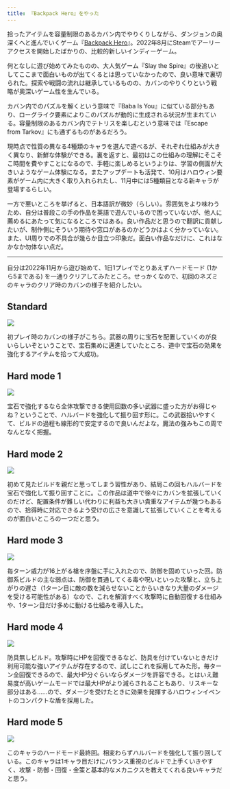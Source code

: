 ```yaml
---
title: 『Backpack Hero』をやった
---
```

拾ったアイテムを容量制限のあるカバン内でやりくりしながら、ダンジョンの奥深くへと進んでいくゲーム『[Backpack Hero](https://store.steampowered.com/app/1970580/Backpack_Hero/)』。2022年8月にSteamでアーリーアクセスを開始したばかりの、比較的新しいインディーゲーム。

何となしに遊び始めてみたものの、大人気ゲーム『Slay the Spire』の後追いとしてここまで面白いものが出てくるとは思っていなかったので、良い意味で裏切られた。探索や戦闘の流れは継承しているものの、カバンのやりくりという戦略が奥深いゲーム性を生んでいる。

カバン内でのパズルを解くという意味で『Baba Is You』に似ている部分もあり、ローグライク要素によりこのパズルが動的に生成される状況が生まれている。容量制限のあるカバン内でテトリスを楽しむという意味では『Escape from Tarkov』にも通ずるものがあるだろう。

現時点で性質の異なる4種類のキャラを選んで遊べるが、それぞれ仕組みが大きく異なり、新鮮な体験ができる。裏を返すと、最初はこの仕組みの理解にそこそこ時間を費やすことになるので、手軽に楽しめるというよりは、学習の側面が大きいようなゲーム体験になる。またアップデートも活発で、10月はハロウィン要素がゲーム内に大きく取り入れられたし、11月中には5種類目となる新キャラが登場するらしい。

一方で悪いところを挙げると、日本語訳が微妙（らしい）。雰囲気をより味わうため、自分は普段この手の作品を英語で遊んでいるので困っていないが、他人に薦めるにあたって気になるところではある。良い作品だと思うので翻訳に貢献したいが、制作側にそういう期待や窓口があるのかどうかはよく分かっていない。また、UI周りでの不具合が幾らか目立つ印象だ。面白い作品なだけに、これはなかなか勿体ない点だ。

* * *

自分は2022年11月から遊び始めて、1日1プレイでとりあえずハードモード (1から5まである) を一通りクリアしてみたところ。せっかくなので、初回のネズミのキャラのクリア時のカバンの様子を紹介したい。

Standard
--------

![](https://lh3.googleusercontent.com/docs/ADP-6oHKt0WM4DtaZRmGz0T-7XBE56aRjffVWRa4Oi5wPsN_c7WwLtKwMejj9LIV16C9pxUQfGfm3PoeBrYUorcYNP3mI_ujoikxz3Yoguy2Smj_0hiyjeiDNhT-AmNg-cTnptKu3hdmqTr0TwsbBX2oBSADfySTziZW2L4y4In9RVK01F6T-cSUS1eWS1jFcAd76QzkaKR1lt3EB5fZ9w8d5JFCKP4Fm0H2tBIQEI0thUhos3BuWjATHCDwUW2feY5m1hohLBQHBYQ5P73oeSChCdJuVCDe06z8zYY33NcWikCM_7EvYL0IVCHPRmHgmHKvw5Zdewb52dNOaxMhcdooXCipvafTOvq5leW39jYew_39Pq9ec7o_T-X-9LCZb65PDKH_jWhch8PbqeVf4GCWxClWYQhGuuh8n_dAufntlGliKkj3vm8dB3SVSil_5KztCJAjGyfSdV4L8AsAid67mT9tYgVjPFO3ts1SutmAVhXzFNhNWrjhPh2D8fGej2aVbE_QwUQlVi4PQDA6yXT5-7Hs3luXhrZS90PkQ2He1lAE9gS02cnlGo8eGheoAiy4z-Duyni1R_sbAYXkcqPZgBWtpAnds_y34hYDtCAoW7ix9IOY3ELsj1V8oCV3prs7Mgw9UML-6lkjSaMvv9l9YVX4fRfvJfUg1UKBpbV_7Yh23wg_Ahji4Nzb7Jm9wURCjl374qYIcijNEwI_e73WS1N_PzHbV7k-kwv-lxY9EeWW8ahDyhSYCF5XqQP4PbiKBRVYp9uOcUmEIVy9jIm4Q2k1AspSLd1QnUEdUqUTZzUSCTE8lfbuXHQBGzk5XcYMjxBw6VOIXN4fex7Qe_zbywlV6Op7rqu1EW5z4tQqsSO3Fhhzp-wixPIMLpUXk-jQ8MN3TnAoqCtRu3EtoIrIVxylzBWLAbhF-e3OfJM9UGufWHoOIDpUsLTt2q7LlIioQBHTo28rP0nTnlMT8pUDxolKJORqtXb0F59lYAwOvLlQUiWSa79hEMHZ3g9gJRIP-tHit48SGD0q1BMSoem0H7XGrcdFLKpP1pUoFfLkpHKNJyKoKQU405v1c-Utdi-oMriqVVZmFWytzjWiMeXxLbSoISjmJ56iuyKTx-sLFZQtffFNr5E81rkebsrp8O786vmka3Qen7rYfY-dVXEjZB3HLixitYIjQT5QBpETBDSOpz4pehks2ApxdtaWCnT_OOi-9_5RjcLVXJcMWhSbF8L73rYt7NlJwsgD5CRyW5n175hDNA)

初プレイ時のカバンの様子がこちら。武器の周りに宝石を配置していくのが良いらしいぞということで、宝石集めに邁進していたところ、道中で宝石の効果を強化するアイテムを拾って大成功。

Hard mode 1
-----------

![](https://lh3.googleusercontent.com/docs/ADP-6oGhNeIcXWr69S_ttU3rHYQTbPKvkAFxdVrljtlzihb2TQ9lNyBiZB1tWT-Y2mb0Mcwa5dc9Yw4Pq7aF3CKEiXShye2EJ5MJxijcVZd-vUGIVw1nRGCY5v3i3335iKEf_mWA-Naukx6kKeevb3HBoqOFzOPAiyQf-mdlbvXZEIaBsQEc_Hyxunj6iTu7plr8rTI8eO3uZxJ39SeiqzjwWLiCoK_GQXfpiV432T8YUnpmPQ9E38y3Xm7H4NHbAEw8ckkV18P_HxGvbW2vl2VRjBiusANMWwNVX-7mE6wo6ECl0HVW7wT-S0CwpHTuuVN3G0LNel9SiOQNOqC31MUN3yGNCMkIZrAk7s9gOaL4XaS26ljrzhqFMvaxz3BP026KGINOQfFi2bgu5BD20D1Gwm_J8BaNKyicAddpn8459AzjLbRTghFSonSqFCSEjOi-KauIfKIKe9L3b-ZWMKfgxcGtWif_R95m7AYvssnis6CcoDRd3x1c3lId2PPoT79MbKfXjvRNi4YfnHo_YOAMbNuICSG8l5tNaAFGWtgK32PHR9yrcbBOvASxjZflcHVeQpycM8M3rkffS1qw0pBRb5e8K0A3Ydoff4DDK0f1t_H2HY1gRxxlzZNVjzOSlVHbTZm_8AbD1ixMDNNGIGRveg6a-yA4k8xdUXdeizWK3GWFTGP9qBKeMIbhNa3TzBfPKzj0LMQgm8tl-1Wm0FlRmOidlnqrOleXFynxFCK4JaqZ6R7p1ca9WZPLplI-YRllinaqxLOE-7qv5Eaf_8nhtFXPEl9uxxj0KIszuclWstn0_bK3O9Mr--cucgDq6jTWriTNA0K3S5lxs3CtdY55Z5y4MFd5dKG_j171sWXmTcw7Q9R6OqpgMEKrz19cEbS6f-f88--fzViExMs4lbKkb7OMveM5dqgK34apUTmYPWyXz1QAHCAWxumiG5N_H-PuiJok0VJPPGAd210RHFLobGmDLjCP1AUg1yFGJGRYkGAgb4CanN73oH4wxZyrmny-IaWzEDveY4eAFLI7jag9_70I_KhBs4cpIZw9r9fJLENlh7QbQUTexYxjQFlaZY-Ge_gDCQj44OMotIKtQ069ZlJF3ADlDrbTyuFMHD-r_p2KThQbvnewbl3lfoThQ3u9la0lt4EvpZKiJRGpDSBw4LkdA4kqmDGEwFvJwaKLoLcZ1-m26Fi7_eriYZsm3l3aWzZ_mYJ2Zhjj9vUah0p8ClKihc4wud1HSGF-9Pp1xztlbBOMYA)

宝石で強化するなら全体攻撃できる使用回数の多い武器に盛った方がお得じゃね？ということで、ハルバードを強化して振り回す形に。この武器拾いやすくて、ビルドの過程も線形的で安定するので良いんだよな。魔法の強みもこの周でなんとなく把握。

Hard mode 2
-----------

![](https://lh3.googleusercontent.com/docs/ADP-6oGAQZmbwmrx3jV4G9Eh9v79lmuylbJU_5JQ6Kg8kzBqA_Tmc5LLtURG8uDzV4iiHHPYazrMidqkYnDNStZqZ1OUc54dtiD-9MtQW0XUkb6Ps3TMbdptcpPZIGxQ9lSbnzmHfpvE5a_RWNLZTaItlUW12MoKHKmI5HBKHjtwQKXUEpigt-Qxckjd1gfBH8TQ8I4TQgBXwniGSXkKLL0XbwF5Avk-T6lqGSX3mGC9TIN3NeOoCOVry2i-KTHSkb_AWIvdwIqvzdom-Zs-2m3cU_u19DDwEE3EpcbuaQIVE0a0le4NW8i5OnZugTKCAY_Nu2MTQ-ZH2JreeqryuLfVVuRUwRuVADX67wxTgBFSUtSuU1HRASIuccf3RrLNLKH4KfhNx0x95Ih9920Xgwl3gG3yhuBVLOfI2n0XVE_bds0Bg8MZ72KASn_SDaEcmaybWlmP8LTim4NeHBHNFcVWkqmDtp-dOT2F8SHVpuD3sBiSLQAP_7JXBz_UOJv4Xlt2L54c7U6vm74yVR9bO2fRaEjCEX2PxNJp5vup1tyxeaAloEI_InsAbvCBdDEzQGL5xX985GM2ydHXWL_hXqeqGNi4bouVSN47EqkPBZOrBNa9lsijzhk-eFGZPe7MPOqe0tHGRiKI4eC8kNLDGIaer4COMZ5Y0pXoNfViVtjMKYrPVPG1405EzV-k7f_0ege8T9lM1RWD1KoMSOpgywP8NSuQC8ybQGEbqAYkPze1AXmfoPRIOlbcVIxV1wWxozLwm1wv2v2zm6D6XleWRlUFdLVD9tN1e_epRQqkiF0HW2HDSoEeaKUNLD8RCDfW5VByCx_N5XGIOHHZWzhz6K2IUBS6io1Fg8t2x3IXJkFkXoc3QBcIfEBXksSJpNTWR3nvvFh5NemcOcNIn_XGKGBpQUHcxLf99gG6Yml27M05JOXfVBeCYZbAtE-At1peXG8EFeKonKTWZhIYtS_S05qRmcfNK-cKjf-zrdCxp8PXqBFLhm7HNmhBNbR1YLcZqEdprgEBqWWlB84Yin3BrhOJT-lxCVqnzmPrg8clNqNAHPkPvkJslYmsuBYNLYCOBgWsj9Bw_wNB1k3G1rBwWCucKtnF6CvKpKVRoZO2gJh5gW-dZ85IU2vrx9N5Ea3JaHGRjL2f0R79jQ12kjJIOqBLRyk2TJe6EKpXlhwVFvK23VCGjYb4PGFnXS1Qcqr3WuBvmz81FSXilS4XFQjN86TWeGk-wi2X2qwk04Q5NpoKstl1QrZrBw)

初めて見たビルドを親だと思ってしまう習性があり、結局この回もハルバードを宝石で強化して振り回すことに。この作品は道中で徐々にカバンを拡張していくのだけど、配置条件が難しい代わりに利益も大きい貴重なアイテムが幾つもあるので、拾得時に対応できるよう受けの広さを意識して拡張していくことを考えるのが面白いところの一つだと思う。

Hard mode 3
-----------

![](https://lh3.googleusercontent.com/docs/ADP-6oFI5WgdMxGjQ5CnfXmsuL-lz62ydfyzPOFPDRkp47Psdxa2F6_QcwYtQR5UZ8zvas_KVGjMZ1gAfAIJAjYY5KkGMOtqQVNPoRpJXg6Pnuf5FhoPRYenmxVorJdRaQS9IXUiLBxddGgGL5z-byNl0C5iivRq3FVAYb54TMNmBkrnh5tzpbQ2PO6IMJpwteumz9NNqQKZ3QzoIG1F0tozvzgMSpHZDx9cHQK4cMMwmSAxVzKEt7jxsizWWX9Om9ThWX6carKf0WNWhTad2QADA-_BIYO1gv34XMHRzL2Bk6C9588iRV5PhUyyPAkBrLZmBAdGhnA5f7JoKYzSe-aPvlVbp95gz9m5N-nGDy7KstJvKcg1GColv1Jo-3iG2SY9nvNYFpQAH8TGg66hKZA2-_Mz9Y_PEC2dflEu9Ef_t03TIICHs2ZZMky6yd8A8hhE1LCGO-cvbJXdcG54XvOoYGkbvovYfndi8JewszGDKpqhEZDoJvytSsa6PHBhXri4YFky-jazR_o2ibOes45VhrqzMeV-TFKuxSnw5UETzLNHovPLPYSrgQrcf1al_3vXs5Ubrjp-54nA47NuFlKk-pxFQ23y0PpNzfhh7we9yBFfeyHKUT8oACKNLf7ikCkBQEXL5ZP8Ff1aqcanuvGSH0Xmxs2emP8uiqxKUW5TFj1BWLVfPcZEWFxXZgCuhWxRaIf0kUbNuYzrH005wey4DasvWKuYEuPqJW0xmtDJ8CWR6A4V5aI1G5SCLrsR42OT6PjywXRJP-8-5fSnssxHqdp2TbnPv4ejgX5XLC2khd79i8ZOypfkQ0vCuIZnKPleQFgmcr1jpRv_f3otmwINNi4Vp-IdACMiy5JB6pzWrXHjn5tWaKL20awT4vp8h3iJMyOq1fDq5PqxkRvbd7IUt2S8g03hAj5x0G6bapAio4GwXGSrDvA4miqV6pNEgEUAng7DFB6CJ8rOxwkLKOEdTDNDEBdOpNqOgHH1UdyFXDgj-CTM2guvIdVGAULb17bWQrnlCgZlVgaaCRhlaYj3ups2g7lF6JH2g-mWnBx6DhozcIvmUOMOh6FG-mCxW1n2DE3VusbTiSmu1nWx4T72zwGaD2WiCzOTfd-6JDc0lsVIrwB6MzCHR3Igp9gy1oiD6zqYIwLjVRG1_H2kzB5gP6DDcoP6oXdCnLg2v-x5wAn8n_ijg3-xTXiaGzUP_A_GBmFesajx5-khZzs2dT-7NCjV79JOSGE_A_XaDbhFueSrxKRFYQ)

毎ターン威力が16上がる槍を序盤に手に入れたので、防御を固めていった回。防御系ビルドの主な弱点は、防御を貫通してくる毒や呪いといった攻撃と、立ち上がりの遅さ（1ターン目に敵の数を減らせないことからいきなり大量のダメージを受ける可能性がある）なので、これを解消すべく攻撃時に自動回復する仕組みや、1ターン目だけ多めに動ける仕組みを導入した。

Hard mode 4
-----------

![](https://lh3.googleusercontent.com/docs/ADP-6oFads9O5daYWh8gcwFfQtpwL2L0jlnM6lZmYBfRZws3o6MVx5-eVg38nU5yf4Wg4zl0st5zFt3M-k9iAOtJQHZJlW_9flcMy_1Cma_8b2ItPVMTLBF9iCp47s_04auuFU2W59kXVzQWqIve7PwJf5heML_IAVdhWtUhiW_I108tOH8rjnBiVIHe1pSxO0sA1ewwSPbHDKfNUAVAe2gPI0SL0AC3uXzHgFLee9KEEDruecp4KV0u-5TNPCtmWYVw9S0-oeiiSd2YbkoMWeB9AgkZecNiUdQQhU0cx7DUOhPhPxDnu58x0QEcJqYsN3hx5NvKwkC07nAZ6ZWiz1V2IQ9_mnO8YWKm9R51qxSqrGbyHFMp_RxJ7OaXtQtqOQixYo06rsRPrEbrTvKGRX8xCo_ne1dMF8eOrUianACLxebnpewrPzU5G4EBioiDiDpYSyM2vhZJo54G3r2viufbEMutuqO-JkBbqm5zTiWqgNcj7BqTPcc7cbmd76-XlznIxgXw-wUq_Z8TTPHqygvDKlGYbbF0VAxuLkjqd5_EgAXoxZq32viOk5F4tT6_VYZi8rddnb8lSzR57mjhAKrh3Vx-tD21c5iLyGu4SmBVHWVdh7wPvqw_uJsOkeOAa5FQRAODwi9MK-8RTrJDAym10M3bcL0wFVSQ4akVLI03s5dQKOGxBqu5cV_jg4CXi3Nz1r8jyNITlhqZAuhWybIJUgVzW95YNdrYP_FvuDESHZ0YYU9XvZDLVXESjEeM5FmqGIwKLjWQlp5M3Fmz-0Pnf-2ehAij_Q8AT5g2uvKMk44qmxzm1-WeBOar0EXGcG16QSMZGtTUZTabqvCxrqFwdfXBR3yB5Od2D-w_5U5CaY_QtwHKdk8wsqcKuw5uLxIu7vKtQ84f7GLdA2gN3Bs-c4ou31wMY_aSpBS-pZcmHEYlCV9pUJlMfEE9VCNS2QILJsxX-M9T3SEbRseRik3KG2qt95_CHhyw599lCu3_-7C95rpCOyLlFffDT__6UHTPUSEc8MxmdqZGpnMhS80cCkdrsF11ltbvOb2dawvRd_FwFkppVY5SBHOZT1uBcph1RFK19s3puSA-6gDp7CTaypV27QpTtoyDdiTiP-0NrfYQG3vwe-LNEyBxQhJsCKHA83DghPGCTVRvBGMqeiuTqQ8HL2gWpmVpeQYdyEuKvWW0MWokQw5zN8awype5JfoHfFop-hYu1Apd6aEypb7W-EDOPL3Gseq-zcmxWximGjLybthpyg)

防具無しビルド。攻撃時にHPを回復できるなど、防具を付けていないときだけ利用可能な強いアイテムが存在するので、試しにこれを採用してみた形。毎ターン全回復できるので、最大HP分ぐらいならダメージを許容できる。とはいえ難易度が高いゲームモードでは最大HPがより減らされることもあり、リスキーな部分はある……ので、ダメージを受けたときに効果を発揮するハロウィンイベントのコンパクトな盾を採用した。

Hard mode 5
-----------

![](https://lh3.googleusercontent.com/docs/ADP-6oFdtnlSVo1p4IIk1gzoCwxFyVaGpCSfmxwztMaiV5TxPtAHnlHQXuYoIpQtrl40oFph3l82JWOpIA-QyczYeIGEhgMtlVfyhEwCtWngzrKehI5HUseGKr9I7jP7nAlalpcQgOEWkJZE0rfIGR-S9zQUX4s3LexpyBQBukBQqPFPIktjjMKNe-Jt9m72_tBoCvRsrjSZWPDdc4OvAFMPj6CN5_h6p_1nqpLd7Cry3GshT7VF5c20AMRV_tGHev2yVHLhYa6GzuHb5x74lHzZZd_fVTPaoOsFGO2Yl72uiSQtCaFK0WHW1lEgt2iSOix5so6g4sT73_cMya0cXzrzr9No_kzmfuMU1uFWJaF9ox8B4iTJLdxH9mWd1ypG-Ls6Qkug7OU39jG0gWwS1AuFmWFF9i9hJxS27H-W65e2YDVQroNyiGFeAlV5hvkGGjYKsW-3YAvHBtInK0oW8oOquMTIXI0NSOiQFdaYg0C9-b1L6HPU4Y50N0t0bd5WIv-P1Ob6LCs-u2XEqo3eZRRlcC6pRXgXHnysJYAKIMGwVZQVAg56JlzRFLXkv0wL_HV8SFM_myj0jlGi8oUb9deMLDEUogUEVc6yFqpNoGEOTfM7MTpLHIjJnsmGlZNlesD0itgxKJgfy0YUTGvPifrw12yVBNEKPJpFP2Cx86gHQKYZ7xzOPHuwlHOPXtX3OskS0faRZDFTaXwU8DwDjllGlXdgf-S-ohXzpSiAC1Rnk0qY7m_PMpdqPAGkDN6aDZcLZSrZVTGkTi-wFVzOKwh2j3sXUAMxYNtp1fhEL3W9-8bEt3y0favlpC1S2Ni4yt-WM6CS7TWBSfBCVuecrxVcbx47zX_DlmHWSV2QCVmMNdvT5QZ6Dh0h65E4uw2mIm9Q51Q-bHZygtTtgpeZIREvzX5hfGQBCApDl5MuqvmtdlAIXRJGcfcBZh2rKn0qy14ctdhDLnk-2tjj-IZM4GKwgUvsJwydk3kNNPCK_03Z0ECwQPvOYaLx6bdLJPq_QtA04FWkx4F7aIz9tNU0geWB6Y389PVfC3YJ7mb3G6i3EqXwIRoe0Pahvx0-of-9baJjC3DkXjVTur3NSZZ283a6nwYHcl2qu7Sbm6ofWULuxQbfVXXDsAjRmD36mBd_1wHROcVri-9OaTC4Sk-dc0ctuLIp4pJTok9cu7XcWB6aqxu6Sq6wGwUHc4pF8Ub9IWJH5tj-puEMIq2x45U2l8egZCEe8rLqui1krsGdotIPScVQsecqFg)

このキャラのハードモード最終回。相変わらずハルバードを強化して振り回している。このキャラは1キャラ目だけにバランス重視のビルドで上手くいきやすく、攻撃・防御・回復・金策と基本的なメカニクスを教えてくれる良いキャラだと思う。
